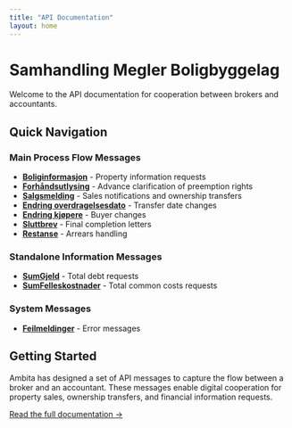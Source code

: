 ```yaml
---
title: "API Documentation"
layout: home
---
```


# Samhandling Megler Boligbyggelag

Welcome to the API documentation for cooperation between brokers and accountants.

## Quick Navigation

### Main Process Flow Messages
- **[Boliginformasjon](docs/boliginformasjon)** - Property information requests
- **[Forhåndsutlysing](docs/forhandsutlysing)** - Advance clarification of preemption rights
- **[Salgsmelding](docs/salgsmelding)** - Sales notifications and ownership transfers
- **[Endring overdragelsesdato](docs/endring-overdragelsesdato)** - Transfer date changes
- **[Endring kjøpere](docs/endring-kjopere)** - Buyer changes
- **[Sluttbrev](docs/sluttbrev)** - Final completion letters
- **[Restanse](docs/restanse)** - Arrears handling

### Standalone Information Messages
- **[SumGjeld](docs/sumgjeld)** - Total debt requests
- **[SumFelleskostnader](docs/sumfelleskostnader)** - Total common costs requests

### System Messages
- **[Feilmeldinger](docs/feilmeldinger)** - Error messages

## Getting Started

Ambita has designed a set of API messages to capture the flow between a broker and an accountant. These messages enable digital cooperation for property sales, ownership transfers, and financial information requests.

[Read the full documentation →](README)